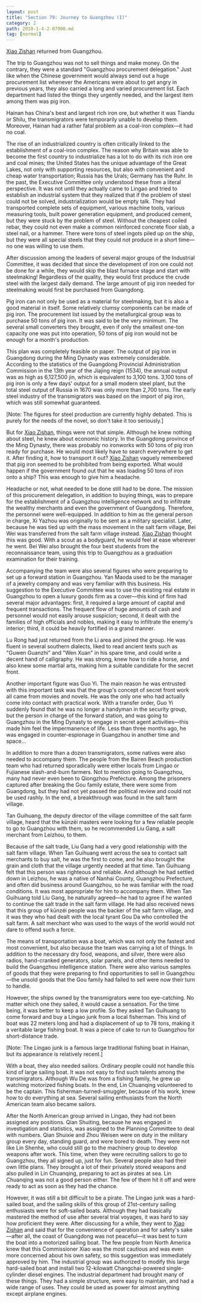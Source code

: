 ```yaml
---
layout: post
title: "Section 79: Journey to Guangzhou (I)"
category: 2
path: 2010-1-4-2-07900.md
tag: [normal]
---
```


[Xiao Zishan][y001] returned from Guangzhou.

The trip to Guangzhou was not to sell things and make money. On the contrary, they were a standard "Guangzhou procurement delegation." Just like when the Chinese government would always send out a huge procurement list whenever the Americans were about to get angry in previous years, they also carried a long and varied procurement list. Each department had listed the things they urgently needed, and the largest item among them was pig iron.

Hainan has China's best and largest rich iron ore, but whether it was Tiandu or Shilu, the transmigrators were temporarily unable to develop them. Moreover, Hainan had a rather fatal problem as a coal-iron complex—it had no coal.

The rise of an industrialized country is often critically linked to the establishment of a coal-iron complex. The reason why Britain was able to become the first country to industrialize has a lot to do with its rich iron ore and coal mines; the United States has the unique advantage of the Great Lakes, not only with supporting resources, but also with convenient and cheap water transportation; Russia has the Urals; Germany has the Ruhr. In the past, the Executive Committee only understood these from a literal perspective. It was not until they actually came to Lingao and tried to establish an industrial system that they realized that if the problem of steel could not be solved, industrialization would be empty talk. They had transported complete sets of equipment, various machine tools, various measuring tools, built power generation equipment, and produced cement, but they were stuck by the problem of steel. Without the cheapest coiled rebar, they could not even make a common reinforced concrete floor slab, a steel nail, or a hammer. There were tons of steel ingots piled up on the ship, but they were all special steels that they could not produce in a short time—no one was willing to use them.

After discussion among the leaders of several major groups of the Industrial Committee, it was decided that since the development of iron ore could not be done for a while, they would skip the blast furnace stage and start with steelmaking! Regardless of the quality, they would first produce the crude steel with the largest daily demand. The large amount of pig iron needed for steelmaking would first be purchased from Guangdong.

Pig iron can not only be used as a material for steelmaking, but it is also a good material in itself. Some relatively clumsy components can be made of pig iron. The procurement list issued by the metallurgical group was to purchase 50 tons of pig iron. It was said to be the very minimum. The several small converters they brought, even if only the smallest one-ton capacity one was put into operation, 50 tons of pig iron would not be enough for a month's production.

This plan was completely feasible on paper. The output of pig iron in Guangdong during the Ming Dynasty was extremely considerable. According to the statistics of the Guangdong Provincial Administration Commission in the 13th year of the Jiajing reign (1534), the annual output was as high as 6,127,500 jin, which is equivalent to 3,100 tons. 3,100 tons of pig iron is only a few days' output for a small modern steel plant, but the total steel output of Russia in 1670 was only more than 2,700 tons. The early steel industry of the transmigrators was based on the import of pig iron, which was still somewhat guaranteed.

[Note: The figures for steel production are currently highly debated. This is purely for the needs of the novel, so don't take it too seriously.]

But for [Xiao Zishan][y001], things were not that simple. Although he knew nothing about steel, he knew about economic history. In the Guangdong province of the Ming Dynasty, there was probably no ironworks with 50 tons of pig iron ready for purchase. He would most likely have to search everywhere to get it. After finding it, how to transport it out? [Xiao Zishan][y001] vaguely remembered that pig iron seemed to be prohibited from being exported. What would happen if the government found out that he was loading 50 tons of iron onto a ship? This was enough to give him a headache.

Headache or not, what needed to be done still had to be done. The mission of this procurement delegation, in addition to buying things, was to prepare for the establishment of a Guangzhou intelligence network and to infiltrate the wealthy merchants and even the government of Guangdong. Therefore, the personnel were well-equipped. In addition to him as the general person in charge, Xi Yazhou was originally to be sent as a military specialist. Later, because he was tied up with the mass movement in the salt farm village, Bei Wei was transferred from the salt farm village instead. [Xiao Zishan][y001] thought this was good. With a scout as a bodyguard, he would feel at ease wherever he went. Bei Wei also brought the four best students from the reconnaissance team, using this trip to Guangzhou as a graduation examination for their training.

Accompanying the team were also several figures who were preparing to set up a forward station in Guangzhou. Yan Maoda used to be the manager of a jewelry company and was very familiar with this business. His suggestion to the Executive Committee was to use the existing real estate in Guangzhou to open a luxury goods firm as a cover—this kind of firm had several major advantages: first, it required a large amount of capital and frequent transactions. The frequent flow of huge amounts of cash and personnel would not easily arouse suspicion; second, it dealt with the families of high officials and nobles, making it easy to infiltrate the enemy's interior; third, it could be heavily fortified in a grand manner.

Lu Rong had just returned from the Li area and joined the group. He was fluent in several southern dialects, liked to read ancient texts such as "Guwen Guanzhi" and "Wen Xuan" in his spare time, and could write a decent hand of calligraphy. He was strong, knew how to ride a horse, and also knew some martial arts, making him a suitable candidate for the secret front.

Another important figure was Guo Yi. The main reason he was entrusted with this important task was that the group's concept of secret front work all came from movies and novels. He was the only one who had actually come into contact with practical work. With a transfer order, Guo Yi suddenly found that he was no longer a handyman in the security group, but the person in charge of the forward station, and was going to Guangzhou in the Ming Dynasty to engage in secret agent activities—this made him feel the impermanence of life. Less than three months ago, he was engaged in counter-espionage in Guangzhou in another time and space...

In addition to more than a dozen transmigrators, some natives were also needed to accompany them. The people from the Bairen Beach production team who had returned sporadically were either locals from Lingao or Fujianese slash-and-burn farmers. Not to mention going to Guangzhou, many had never even been to Qiongzhou Prefecture. Among the prisoners captured after breaking the Gou family estate, there were some from Guangdong, but they had not yet passed the political review and could not be used rashly. In the end, a breakthrough was found in the salt farm village.

Tan Guihuang, the deputy director of the village committee of the salt farm village, heard that the kūnzéi masters were looking for a few reliable people to go to Guangzhou with them, so he recommended Liu Gang, a salt merchant from Leizhou, to them.

Because of the salt trade, Liu Gang had a very good relationship with the salt farm village. When Tan Guihuang went across the sea to contact salt merchants to buy salt, he was the first to come, and he also brought the grain and cloth that the village urgently needed at that time. Tan Guihuang felt that this person was righteous and reliable. And although he had settled down in Leizhou, he was a native of Nanhai County, Guangzhou Prefecture, and often did business around Guangzhou, so he was familiar with the road conditions. It was most appropriate for him to accompany them. When Tan Guihuang told Liu Gang, he naturally agreed—he had to agree if he wanted to continue the salt trade in the salt farm village. He had also received news that this group of kūnzéi people was the backer of the salt farm village, and it was they who had dealt with the local tyrant Gou Da who controlled the salt farm. A salt merchant who was used to the ways of the world would not dare to offend such a force.

The means of transportation was a boat, which was not only the fastest and most convenient, but also because the team was carrying a lot of things. In addition to the necessary dry food, weapons, and silver, there were also radios, hand-cranked generators, solar panels, and other items needed to build the Guangzhou intelligence station. There were also various samples of goods that they were preparing to find opportunities to sell in Guangzhou—the unsold goods that the Gou family had failed to sell were now their turn to handle.

However, the ships owned by the transmigrators were too eye-catching. No matter which one they sailed, it would cause a sensation. For the time being, it was better to keep a low profile. So they asked Tan Guihuang to come forward and buy a Lingao junk from a local fisherman. This kind of boat was 22 meters long and had a displacement of up to 78 tons, making it a veritable large fishing boat. It was a piece of cake to run to Guangzhou for short-distance trade.

[Note: The Lingao junk is a famous large traditional fishing boat in Hainan, but its appearance is relatively recent.]

With a boat, they also needed sailors. Ordinary people could not handle this kind of large sailing boat. It was not easy to find such talents among the transmigrators. Although Wu De was from a fishing family, he grew up watching motorized fishing boats. In the end, Lin Chuanqing volunteered to be the captain. This fisherman-turned-smuggler, because of his work, knew how to do everything at sea. Several sailing enthusiasts from the North American team also became sailors.

After the North American group arrived in Lingao, they had not been assigned any positions. Qian Shuiting, because he was engaged in investigation and statistics, was assigned to the Planning Committee to deal with numbers. Qian Shuixie and Zhou Weisen were on duty in the military group every day, standing guard, and were bored to death. They were not like Lin Shenhe, who could still go to the machinery group to develop weapons after work. This time, when they were recruiting sailors to go to Guangzhou, they all signed up, just for fun. Several people also had their own little plans. They brought a lot of their privately stored weapons and also pulled in Lin Chuanqing, preparing to act as pirates at sea. Lin Chuanqing was not a good person either. The few of them hit it off and were ready to act as soon as they had the chance.

However, it was still a bit difficult to be a pirate. The Lingao junk was a hard-sailed boat, and the sailing skills of this group of 21st-century sailing enthusiasts were for soft-sailed boats. Although they had basically mastered the method of use after several trial voyages, it was hard to say how proficient they were. After discussing for a while, they went to [Xiao Zishan][y001] and said that for the convenience of operation and for safety's sake—after all, the coast of Guangdong was not peaceful—it was best to turn the boat into a motorized sailing boat. The few people from North America knew that this Commissioner Xiao was the most cautious and was even more concerned about his own safety, so this suggestion was immediately approved by him. The industrial group was authorized to modify this large hard-sailed boat and install two 12-kilowatt Changchai-powered single-cylinder diesel engines. The industrial department had brought many of these things. They had a simple structure, were easy to maintain, and had a wide range of uses. They could be used as power for almost anything except airplane engines.

[y001]: /characters/y001 "Xiao Zishan"